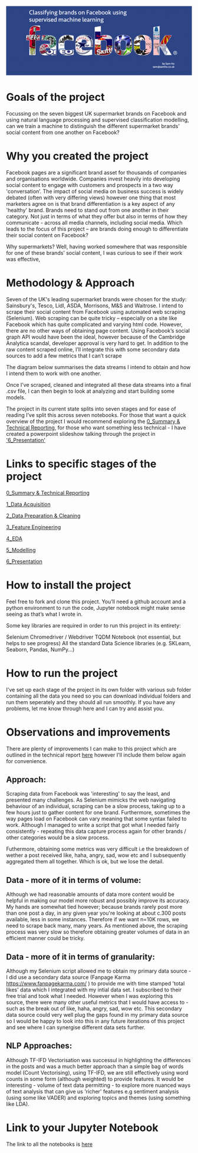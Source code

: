 <img src="Visual_Assets/readmeheader.png" style="width: 800px;">


# Goals of the project
Focussing on the seven biggest UK supermarket brands on Facebook and using natural language processing and supervised classification modelling, can we train a machine to distinguish the different supermarket brands' social content from one another on Facebook?

# Why you created the project
Facebook pages are a significant brand asset for thousands of companies and organisations worldwide. Companies invest heavily into developing social content to engage with customers and prospects in a two way 'conversation’. The impact of social media on business success is widely debated (often with very differing views) however one thing that most marketers agree on is that brand differentiation is a key aspect of any 'healthy' brand. Brands need to stand out from one another in their category. Not just in terms of what they offer but also in terms of how they communicate - across all media channels, including social media. Which leads to the focus of this project – are brands doing enough to differentiate their social content on Facebook?

Why supermarkets? Well, having worked somewhere that was responsible for one of these brands’ social content, I was curious to see if their work was effective,

# Methodology & Approach

Seven of the UK's leading supermarket brands were chosen for the study: Sainsbury's, Tesco, Lidl, ASDA, Morrisons, M&S and Waitrose. I intend to scrape their social content from Facebook using automated web scraping (Selenium).
Web scraping can be quite tricky – especially on a site like Facebook which has quite complicated and varying html code. However, there are no other ways of obtaining page content. Using Facebook’s social graph API would have been the ideal, however because of the Cambridge Analytica scandal, developer approval is very hard to get.
In addition to the raw content scraped online, I’ll integrate this with some secondary data sources to add a few metrics that I can’t scrape

The diagram below summarises the data streams I intend to obtain and how I intend them to work with one another.

Once I’ve scraped, cleaned and integrated all these data streams into a final .csv file, I can then begin to look at analyzing and start building some models.

The project in its current state splits into seven stages and for ease of reading I’ve split this across seven notebooks. For those that want a quick overview of the project I would recommend exploring the [0_Summary & Technical Reporting](https://github.com/kitsamho/General-Assembly_DSI-Capstone-Project/blob/master/0_Summary%20%26%20Technical%20Reporting/Summary%20%26%20Technical%20Reporting.ipynb), for those who want something less technical - I have created a powerpoint slideshow talking through the project in ['6_Presentation'](https://github.com/kitsamho/General-Assembly_DSI-Capstone-Project/tree/master/6_Presentation)

# Links to specific stages of the project

[0_Summary & Technical Reporting](https://github.com/kitsamho/General-Assembly_DSI-Capstone-Project/tree/master/0_Summary%20%26%20Technical%20Reporting)

[1_Data Acquisition](https://github.com/kitsamho/General-Assembly_DSI-Capstone-Project/blob/master/1_Data%20Acquisition/1_Data%20Acquisition.ipynb)

[2_Data Preparation & Cleaning](https://github.com/kitsamho/General-Assembly_DSI-Capstone-Project/tree/master/2_Data%20Preparation%20%26%20Cleaning)

[3_Feature Engineering](https://github.com/kitsamho/General-Assembly_DSI-Capstone-Project/tree/master/3_Feature%20Engineering)

[4_EDA](https://github.com/kitsamho/General-Assembly_DSI-Capstone-Project/tree/master/4_EDA)

[5_Modelling](https://github.com/kitsamho/General-Assembly_DSI-Capstone-Project/tree/master/5_Modelling)

[6_Presentation](https://github.com/kitsamho/General-Assembly_DSI-Capstone-Project/tree/master/6_Presentation)


# How to install the project

Feel free to fork and clone this project. You’ll need a github account and a python environment to run the code, Jupyter notebook might make sense seeing as that’s what I wrote in.

Some key libraries are required in order to run this project in its entirety:

Selenium
Chromedriver / Webdriver
TQDM Notebook (not essential, but helps to see progress)
All the standard Data Science libraries (e.g. SKLearn, Seaborn, Pandas, NumPy...)

# How to run the project
I've set up each stage of the project in its own folder with various sub folder containing all the data you need so you can download individual folders and run them seperately and they should all run smoothly. If you have any problems, let me know through here and I can try and assist you.

# Observations and improvements
There are plenty of improvements I can make to this project which are outlined in the technical report [here](https://github.com/kitsamho/General-Assembly_DSI-Capstone-Project/tree/master/0_Summary%20%26%20Technical%20Reporting) however I'll include them below again for convenience.

## Approach:
Scraping data from Facebook was 'interesting' to say the least, and presented many challenges. As Selenium mimicks the web navigating behaviour of an individual, scraping can be a slow process, taking up to a few hours just to gather content for one brand. Furthermore, sometimes the way pages load on Facebook can vary meaning that some syntax failed to work. Although I managed to write a script that got what I needed fairly consistently - repeating this data capture process again for other brands / other categories would be a slow process.

Futhermore, obtaining some metrics was very difficult i.e the breakdown of wether a post received like, haha, angry, sad, wow etc and I subsequently aggregated them all together. Which is ok, but we lose the detail.

## Data - more of it in terms of volume:
Although we had reasonable amounts of data more content would be helpful in making our model more robust and possibly improve its accuracy. My hands are somewhat tied however; because brands rarely post more than one post a day, in any given year you're looking at about c.300 posts available, less in some instances. Therefore if we want n=10K rows, we need to scrape back many, many years. As mentioned above, the scraping process was very slow so therefore obtaining greater volumes of data in an efficient manner could be tricky.

## Data - more of it in terms of granularity:
Although my Selenium script allowed me to obtain my primary data source - I did use a secondary data source (Fanpage Karma https://www.fanpagekarma.com/ ) to provide me with time stamped 'total likes' data which I integrated with my intial data set. I subscribed to their free trial and took what I needed. However when I was exploring this source, there were many other useful metrics that I would have access to - such as the break out of like, haha, angry, sad, wow etc. This secondary data source could very well plug the gaps found in my primary data source so I would be happy to look into this in any future iterations of this project and see where I can synergise different data sets further.

## NLP Approaches:
Although TF-IFD Vectorisation was successul in highlighting the differences in the posts and was a much better approach than a simple bag of words model (Count Vectorising), using TF-IFD, we are still effectively using word counts in some form (although weighted) to provide features. It would be interesting - volume of text data permitting - to explore more nuanced ways of text analysis that can give us 'richer' features e.g sentiment analysis (using some like VADER) and exploring topics and themes (using something like LDA).

# Link to your Jupyter Notebook

The link to all the notebooks is [here](https://github.com/kitsamho/General-Assembly_DSI-Capstone-Project)
